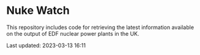 # Nuke Watch

This repository includes code for retrieving the latest information available on the output of EDF nuclear power plants in the UK.

Last updated: 2023-03-13 16:11